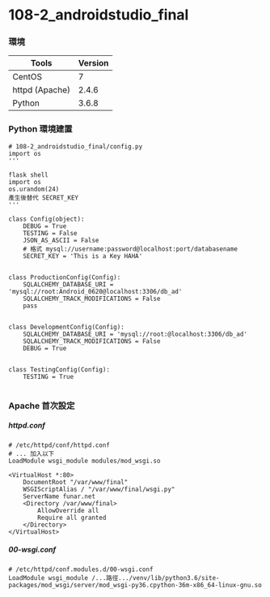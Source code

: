 # 108-2_androidstudio_final

### 環境

| Tools          | Version |
| -------------- | ------- |
| CentOS         | 7       |
| httpd (Apache) | 2.4.6   |
| Python         | 3.6.8   |

### 
### Python 環境建置

```
# 108-2_androidstudio_final/config.py
import os
'''

flask shell
import os
os.urandom(24)
產生後替代 SECRET_KEY 
'''

class Config(object):
    DEBUG = True
    TESTING = False
    JSON_AS_ASCII = False
    # 格式 mysql://username:password@localhost:port/databasename
    SECRET_KEY = 'This is a Key HAHA'


class ProductionConfig(Config):
    SQLALCHEMY_DATABASE_URI = 'mysql://root:Android_0620@localhost:3306/db_ad'
    SQLALCHEMY_TRACK_MODIFICATIONS = False
    pass


class DevelopmentConfig(Config):
    SQLALCHEMY_DATABASE_URI = 'mysql://root:@localhost:3306/db_ad'
    SQLALCHEMY_TRACK_MODIFICATIONS = False
    DEBUG = True


class TestingConfig(Config):
    TESTING = True


```

### Apache 首次設定

##### httpd.conf
```
# /etc/httpd/conf/httpd.conf
# ... 加入以下
LoadModule wsgi_module modules/mod_wsgi.so

<VirtualHost *:80>
    DocumentRoot "/var/www/final"
    WSGIScriptAlias / "/var/www/final/wsgi.py"
    ServerName funar.net
    <Directory /var/www/final>
        AllowOverride all
        Require all granted
    </Directory>
</VirtualHost>
```
##### 00-wsgi.conf
```
# /etc/httpd/conf.modules.d/00-wsgi.conf
LoadModule wsgi_module /...路徑.../venv/lib/python3.6/site-packages/mod_wsgi/server/mod_wsgi-py36.cpython-36m-x86_64-linux-gnu.so 
```

